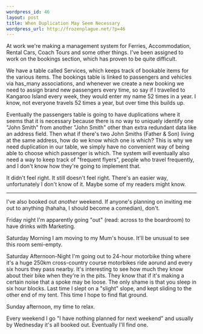 ```yaml
--- 
wordpress_id: 46
layout: post
title: When Duplication May Seem Necessary
wordpress_url: http://frozenplague.net/?p=46
---
```

At work we're making a management system for Ferries, Accommodation, Rental Cars, Coach Tours and some other things. I've been assigned to work on the bookings section, which has proven to be quite difficult.

We have a table called Services, which keeps track of bookable items for the various items. The bookings table is linked to passengers and vehicles via has_many associations, and whenever we create a new booking we need to assign brand new passengers every time, so say if I travelled to Kangaroo Island every week, they would enter my name 52 times in a year. I know, not everyone travels 52 times a year, but over time this builds up.

 Eventually the passengers table is going to have duplications where it seems that it is necessary because there is no way to uniquely identify one "John Smith" from another "John Smith" other than extra redundant data like an address field. Then what if there's two John Smiths (Father & Son) living at the same address, how do we know which one is which? This is why we need duplication in our table, we simply have no convenient way of being able to choose which passenger is which. The system will eventually also need a way to keep track of "frequent flyers", people who travel frequently, and I don't know how they're going to implement that.

It didn't feel right. It still doesn't feel right. There's an easier way, unfortunately I don't know of it. Maybe some of my readers might know.


------------------

I've also booked out *another* weekend. If anyone's planning on inviting me out to anything (hahaha, I should become a comedian), don't. 

Friday night I'm apparently going "out" (read: across to the boardroom) to have drinks with Marketing.

Saturday Morning I am moving to my Mum's house. It'll be unusual to see this room semi-empty.

Saturday Afternoon-Night I'm going out to 24-hour motorbike thing where it's a huge 250km cross-country course motorbikes ride aorund and every six hours they pass nearby. It's interesting to  see how much they know about their bike when they're in the pits. They know that if it's making a certain noise that a spoke may be loose. The only shame is that you sleep in six hour blocks. Last time I slept on a "slight" slope, and kept sliding to the other end of my tent. This time I hope to find flat ground.

Sunday afternoon, my time to relax.

Every weekend I go "I have nothing planned for next weekend" and usually by Wednesday it's all booked out. Eventually I'll find one.

